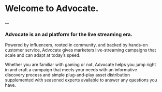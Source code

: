 # Welcome to Advocate.
__
### Advocate is an ad platform for the live streaming era.

Powered by influencers, rooted in community, and backed by hands-on customer service, Advocate gives marketers live-streaming campaigns that scale and can adapt at today’s speed.

Whether you are familiar with gaming or not, Advocate helps you jump right in and craft a campaign that meets your needs with an informative discovery process and simple plug-and-play asset distribution supplemented with seasoned experts available to answer any questions you have.
